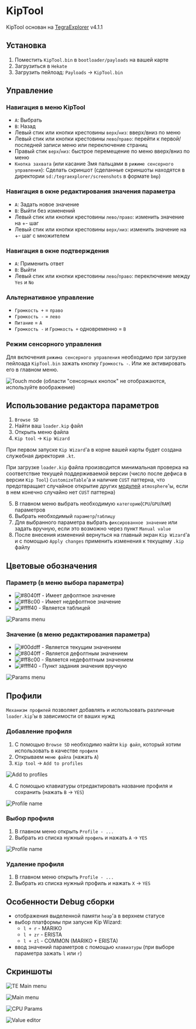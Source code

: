 # KipTool

KipTool основан на [TegraExplorer](https://github.com/suchmememanyskill/TegraExplorer) v4.1.1

## Установка
1. Поместить `KipTool.bin` в `bootloader/payloads` на вашей карте
1. Загрузиться в `Hekate`
1. Загрузить пейлоад: `Payloads` -> `KipTool.bin`

## Управление

### Навигация в меню KipTool
- `A`: Выбрать
- `B`: Назад
- Левый стик или кнопки крестовины `верх`/`низ`: вверх/вниз по меню
- Левый стик или кнопки крестовины `лево`/`право`: перейти к первой/последней записи меню или переключение страниц
- Правый стик `верх`/`низ`: быстрое перемещение по меню вверх/вниз по меню
- `Кнопка захвата` (или касание 3мя пальцами в `рижиме сенсерного управления`): Сделать скриншот (сделанные скриншоты находятся в директории `sd:/tegraexplorer/screenshots` в формате `bmp`)

### Навигация в окне редактирования значения параметра
- `A`: Задать новое значение
- `B`: Выйти без изменений
- Левый стик или кнопки крестовины `лево/право`: изменить значение на +- шаг
- Левый стик или кнопки крестовины `верх/низ`: изменить значение на +- шаг с множителем

### Навигация в окне подтверждения
- `A`: Применить ответ
- `B`: Выйти
- Левый стик или кнопки крестовины `лево`/`право`: переключение между `Yes` и `No`

### Альтернативное управление
- `Громкость +` = `право`
- `Громкость -` = `лево`
- `Питание` = `A`
- `Громкость -` и `Громкость +` одновременно = `B`

### Режим сенсорного управления
Для включения `рижима сенсерного управления` необходимо при загрузке пейлоада `KipTool.bin` зажать кнопку `Громкость -`.
Или же активировать его в главном меню. 

![Touch mode](/screenshots/touch.jpg)
(области "сенсорных кнопок" не отображаются, используйте воображение)

## Использование редактора параметров
1. `Browse SD`
1. Найти ваш `loader.kip` файл
1. Открыть меню файла
1. `Kip tool` -> `Kip Wizard`

При первом запуске `Kip Wizard`'а в корне вашей карты будет создана служебная директория `.kt`.

При загрузке `loader.kip` файла производится минимальная проверка на соответствие текущей поддерживаемой версии (число после дефиса в версии `Kip Tool`) `CustomizeTable`'а и наличие `CUST` паттерна, что предотвращает случайное открытие других [модулей](https://github.com/Atmosphere-NX/Atmosphere/tree/master/docs/components/modules) `atmosphere`'ы, если в нем конечно случайно нет `CUST` паттерна\)

5. В главном меню выбрать необходимую `категорию`(`CPU`/`GPU`/`RAM`) параметров
6. Выбрать необходимый `параметр`/`таблицу`
7. Для выбранного параметра выбрать `фиксированное значение` или задать вручную, если это возможно через пункт `Manual value`
8. После внесения изменений вернуться на главный экран `Kip Wizard`'а и с помощью `Apply changes` применить изменения к текущему `.kip` файлу

## Цветовые обозначения
### Параметр (в меню выбора параметра)
-  ![#8040ff](https://placehold.co/15x15/8040ff/8040ff.png) - Имеет дефолтное значение
- ![#ff8c00](https://placehold.co/15x15/ff8c00/ff8c00.png) - Имеет недефолтное значение
- ![#ffff40](https://placehold.co/15x15/ffff40/ffff40.png) - Является таблицей

![Params menu](/screenshots/params_menu.jpg)

### Значение (в меню редактирования параметра)
- ![#00ddff](https://placehold.co/15x15/00ddff/00ddff.png) - Является текущим значением
- ![#8040ff](https://placehold.co/15x15/8040ff/8040ff.png) - Является дефолтным значением
- ![#ff8c00](https://placehold.co/15x15/ff8c00/ff8c00.png) - Является недефолтным значением
- ![#ffff40](https://placehold.co/15x15/ffff40/ffff40.png) - Пункт задания значения вручную

![Params menu](/screenshots/edit_param.jpg)

## Профили

`Механизм профилей` позволяет добавлять и использовать различные `loader.kip`'ы в зависимости от ваших нужд

### Добавление профиля

1. С помощью `Browse SD` необходимо найти `kip файл`, который хотим использовать в качестве `профиля`
2. Открываем `меню файла` (нажать `A`)
3. `Kip tool` -> `Add to profiles`

![Add to profiles](/screenshots/add_to_profiles.jpg)

4. С помощью клавиатуры отредактировать название профиля и сохранить (нажать `B` -> `YES`)

![Profile name](/screenshots/profile_name.jpg)

### Выбор профиля

1. В главном меню открыть `Profile - ...`
2. Выбрать из списка нужный `профиль` и нажать `A` -> `YES`

![Profile name](/screenshots/profiles.jpg)

### Удаление профиля

1. В главном меню открыть `Profile - ...`
2. Выбрать из списка нужный профиль и нажать `X` -> `YES`

## Особенности Debug сборки
- отображения выделенной памяти `heap`'а в верхнем статусе
- выбор платформы при запуске Kip Wizard:
  - `l + r`  - MARIKO
  - `l + zr` - ERISTA
  - `l + zl` - COMMON (MARIKO + ERISTA)
- ввод значений параметров с помощью `клавиатуры` (при выборе параметра зажать `l` или `r`)

## Скриншоты

![TE Main menu](/screenshots/te_main_menu.jpg)

![Main menu](/screenshots/main_menu.jpg)

![CPU Params](/screenshots/cpu_params.jpg)

![Value editor](/screenshots/value_editor.jpg)
